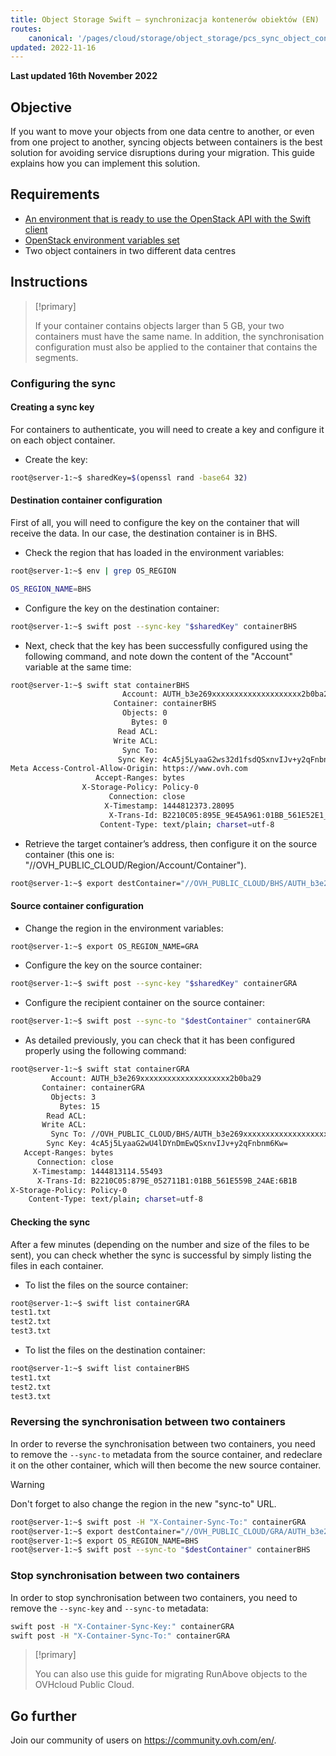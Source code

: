 ```yaml
---
title: Object Storage Swift — synchronizacja kontenerów obiektów (EN)
routes:
    canonical: '/pages/cloud/storage/object_storage/pcs_sync_object_containers'
updated: 2022-11-16
---
```


**Last updated 16th November 2022**

## Objective

If you want to move your objects from one data centre to another, or even from one project to another, syncing objects between containers is the best solution for avoiding service disruptions during your migration. This guide explains how you can implement this solution.


## Requirements

- [An environment that is ready to use the OpenStack API with the Swift client](/pages/platform/public-cloud/prepare_the_environment_for_using_the_openstack_api)
- [OpenStack environment variables set](/pages/platform/public-cloud/loading_openstack_environment_variables)
- Two object containers in two different data centres


## Instructions

> [!primary]
>
> If your container contains objects larger than 5 GB, your two containers must have the same name. In addition, the synchronisation configuration must also be applied to the container that contains the segments.
>

### Configuring the sync

#### Creating a sync key

For containers to authenticate, you will need to create a key and configure it on each object container.

- Create the key:

```bash
root@server-1:~$ sharedKey=$(openssl rand -base64 32)
```

#### Destination container configuration

First of all, you will need to configure the key on the container that will receive the data. In our case, the destination container is in BHS.

- Check the region that has loaded in the environment variables:

```bash
root@server-1:~$ env | grep OS_REGION

OS_REGION_NAME=BHS
```

- Configure the key on the destination container:

```bash
root@server-1:~$ swift post --sync-key "$sharedKey" containerBHS
```

- Next, check that the key has been successfully configured using the following command, and note down the content of the "Account" variable at the same time:

```bash
root@server-1:~$ swift stat containerBHS
                         Account: AUTH_b3e269xxxxxxxxxxxxxxxxxxxx2b0ba29
                       Container: containerBHS
                         Objects: 0
                           Bytes: 0
                        Read ACL:
                       Write ACL:
                         Sync To:
                        Sync Key: 4cA5j5LyaaG2ws32d1fsdQSxnvIJv+y2qFnbnm6Kw=
Meta Access-Control-Allow-Origin: https://www.ovh.com
                   Accept-Ranges: bytes
                X-Storage-Policy: Policy-0
                      Connection: close
                     X-Timestamp: 1444812373.28095
                      X-Trans-Id: B2210C05:895E_9E45A961:01BB_561E52E1_16A3:5298
                    Content-Type: text/plain; charset=utf-8
```

- Retrieve the target container’s address, then configure it on the source container (this one is: "//OVH_PUBLIC_CLOUD/Region/Account/Container").

```bash
root@server-1:~$ export destContainer="//OVH_PUBLIC_CLOUD/BHS/AUTH_b3e269xxxxxxxxxxxxxxxxxxxx2b0ba29/containerBHS"
```

#### Source container configuration

- Change the region in the environment variables:

```bash
root@server-1:~$ export OS_REGION_NAME=GRA
```

- Configure the key on the source container:

```bash
root@server-1:~$ swift post --sync-key "$sharedKey" containerGRA
```

- Configure the recipient container on the source container:

```bash
root@server-1:~$ swift post --sync-to "$destContainer" containerGRA
```

- As detailed previously, you can check that it has been configured properly using the following command:

```bash
root@server-1:~$ swift stat containerGRA
         Account: AUTH_b3e269xxxxxxxxxxxxxxxxxxxx2b0ba29
       Container: containerGRA
         Objects: 3
           Bytes: 15
        Read ACL:
       Write ACL:
         Sync To: //OVH_PUBLIC_CLOUD/BHS/AUTH_b3e269xxxxxxxxxxxxxxxxxxxx2b0ba29/containerBHS
        Sync Key: 4cA5j5LyaaG2wU4lDYnDmEwQSxnvIJv+y2qFnbnm6Kw=
   Accept-Ranges: bytes
      Connection: close
     X-Timestamp: 1444813114.55493
      X-Trans-Id: B2210C05:879E_052711B1:01BB_561E559B_24AE:6B1B
X-Storage-Policy: Policy-0
    Content-Type: text/plain; charset=utf-8
```



#### Checking the sync

After a few minutes (depending on the number and size of the files to be sent), you can check whether the sync is successful by simply listing the files in each container.

- To list the files on the source container:

```bash
root@server-1:~$ swift list containerGRA
test1.txt
test2.txt
test3.txt
```

- To list the files on the destination container:

```bash
root@server-1:~$ swift list containerBHS
test1.txt
test2.txt
test3.txt
```

### Reversing the synchronisation between two containers

In order to reverse the synchronisation between two containers, you need to remove the `--sync-to` metadata from the source container, and redeclare it on the other container, which will then become the new source container.

> [!warning]
>
> Don't forget to also change the region in the new "sync-to" URL.
>

```bash
root@server-1:~$ swift post -H "X-Container-Sync-To:" containerGRA
root@server-1:~$ export destContainer="//OVH_PUBLIC_CLOUD/GRA/AUTH_b3e269xxxxxxxxxxxxxxxxxxxx2b0ba29/containerGRA"
root@server-1:~$ export OS_REGION_NAME=BHS
root@server-1:~$ swift post --sync-to "$destContainer" containerBHS
```

### Stop synchronisation between two containers

In order to stop synchronisation between two containers, you need to remove the `--sync-key` and `--sync-to` metadata:

```bash
swift post -H "X-Container-Sync-Key:" containerGRA
swift post -H "X-Container-Sync-To:" containerGRA
```

> [!primary]
>
> You can also use this guide for migrating RunAbove objects to the OVHcloud Public Cloud.
>

## Go further

Join our community of users on <https://community.ovh.com/en/>.
